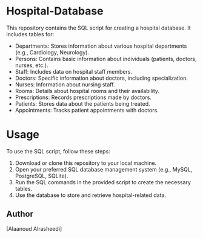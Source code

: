 # Hospital-Database

This repository contains the SQL script for creating a hospital database. It includes tables for:

- Departments: Stores information about various hospital departments (e.g., Cardiology, Neurology).
- Persons: Contains basic information about individuals (patients, doctors, nurses, etc.).
- Staff: Includes data on hospital staff members.
- Doctors: Specific information about doctors, including specialization.
- Nurses: Information about nursing staff.
- Rooms: Details about hospital rooms and their availability.
- Prescriptions: Records prescriptions made by doctors.
- Patients: Stores data about the patients being treated.
- Appointments: Tracks patient appointments with doctors.

# Usage

To use the SQL script, follow these steps:

1. Download or clone this repository to your local machine.
2. Open your preferred SQL database management system (e.g., MySQL, PostgreSQL, SQLite).
3. Run the SQL commands in the provided script to create the necessary tables.
4. Use the database to store and retrieve hospital-related data.

## Author

[Alaanoud Alrasheedi]
